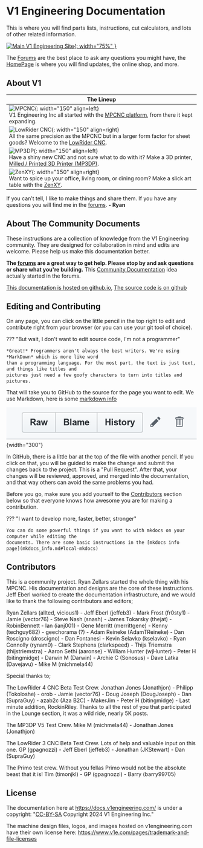 # V1 Engineering Documentation

This is where you will find parts lists, instructions, cut calculators, and lots of other related information.

[![Main V1 Engineering Site](img/120-Rectangle-logo.png){: width="75%" }](https://www.v1e.com/)

The [Forums](https://forum.v1engineering.com) are the best place to ask any questions you might have, the [HomePage](https://www.v1e.com/) is where you will find updates, the online shop, and more.

## About V1
| The Lineup |
| ----------- |
| ![MPCNC](img/primo.png){: width="150" align=left} <br/> V1 Engineering Inc all started with the [MPCNC platform](mpcnc/intro.md), from there it kept expanding. |
|  ![LowRider CNC](img/lr4/lr4_simple.jpg){: width="150" align=right} <br/> All the same precision as the MPCNC but in a larger form factor for sheet goods? Welcome to the [LowRider CNC](lowrider/index.md). |
| ![MP3DP](img/MP3DP.png){: width="150" align=left} <br/> Have a shiny new CNC and not sure what to do with it? Make a 3D printer, [Milled / Printed 3D Printer (MP3DP)](mp3dp/index.md). |
| ![ZenXY](img/ZenXY.png){: width="150" align=right} <br/> Want to spice up your office, living room, or dining room?  Make a slick art table with the [ZenXY](zenxy/index.md). |

If you can’t tell, I like to make things and share them. If you have any questions you will find me in the [forums](https://forum.v1engineering.com/). **- Ryan**

## About The Community Documents

These instructions are a collection of knowledge from the V1 Engineering community. They are
designed for collaboration in mind and edits are welcome. Please help us make this documentation
better.

**The [forums](https://forum.v1engineering.com) are a great way to get help. Please stop by and ask questions or share what you're
building.** This [Community Documentation](https://forum.v1engineering.com/t/community-documentation/11435) idea actually started in the forums. 

[This documentation is hosted on github.io](https://docs.v1engineering.com), [The source code is on github](https://github.com/V1EngineeringInc/V1EngineeringInc-Docs)

## Editing and Contributing

On any page, you can click on the little pencil in the top right to edit and contribute right from your browser (or you can use your git tool of choice).

??? "But wait, I don't want to edit source code, I'm not a programmer"

    *Great!* Programmers aren't always the best writers. We're using *MarkDown* which is more like word
    than a programming language. For the most part, the text is just text, and things like titles and
    pictures just need a few goofy characters to turn into titles and pictures.


That will take you to GitHub to the source for the page you want to edit. We use Markdown, here is some [markdown info](mkdocs_info.md)


![GitHub edit button](img/github_edit.png){width="300"}

In GitHub, there is a little bar at the top of the file with another pencil. If you click on that,
you will be guided to make the change and submit the changes back to the project. This is a
"Pull Request". After that, your changes will be reviewed, approved, and merged into the documentation, and
that way others can avoid the same problems you had.

Before you go, make sure you add yourself to the [Contributors](index.md#contributors) section below so that everyone knows how
awesome you are for making a contribution.

??? "I want to develop more, faster, better, stronger"

    You can do some powerful things if you want to with mkdocs on your computer while editing the
    documents. There are some basic instructions in the [mkdocs info
    page](mkdocs_info.md#local-mkdocs)


## Contributors

This is a community project. Ryan Zellars started the whole thing with his MPCNC. His documentation and designs are the core of these instructions. Jeff Eberl worked to create
the documentation infrastructure, and we would like to thank the following contributors and editors;

Ryan Zellars (allted, vicious1) - Jeff Eberl (jeffeb3) - Mark Frost (fr0sty1) - Jamie (vector76) -
Steve Nash (snash) - James Tokarsky (thejat) - RobinBennett - Ian (ianj001) - Gene Merritt
(merrittgene) - Kenny (techguy682) - geechorama (?) - Adam Reineke (AdamTReineke) - Dan Roscigno
(droscigno) - Dan Fontanesi - Kevin Selavko (kselavko) - Ryan Connolly (rynam0) - Clark Stephens
(clarkspeed) - Thijs Triemstra (thijstriemstra) - Aaron Sethi (aaronse) - William Hunter (wjHunter) - 
Peter H (bitingmidge) - Darwin M (Darwin) - Archie C (Sonosus) - Dave Latka (Davejavu) - Mike M (michmela44)

Special thanks to;

The LowRider 4 CNC Beta Test Crew. Jonathan Jones (Jonathjon) - Philipp (Tokoloshe) - orob - Jamie (vector76) - Doug Joseph (DougJoseph) - Dan (SupraGuy) - azab2c (Aza B2C) - MakerJim - Peter H (bitingmidge) - Last minute addition, RockinRiley. Thanks to all the rest of you that participated in the Lounge section, it was a wild ride, nearly 5K posts.

The MP3DP V5 Test Crew. Mike M (michmela44) - Jonathan Jones (Jonathjon)

The LowRider 3 CNC Beta Test Crew. Lots of help and valuable input on this one.
GP (gpagnozzi) - Jeff Eberl (jeffeb3) - Jonathan (JKStewart) - Dan (SupraGuy)

The Primo test crew. Without you fellas Primo would not be the absolute beast that it is!
Tim (timonjkl) - GP (gpagnozzi) - Barry (barry99705)



## License

The documentation here at https://docs.v1engineering.com/ is under a 
copyright: "[CC-BY-SA](https://creativecommons.org/licenses/by-sa/4.0/) Copyright 2024 V1 Engineering Inc."

The machine design files, logos, and images hosted on v1engineering.com have their own license
here: https://www.v1e.com/pages/trademark-and-file-licenses
